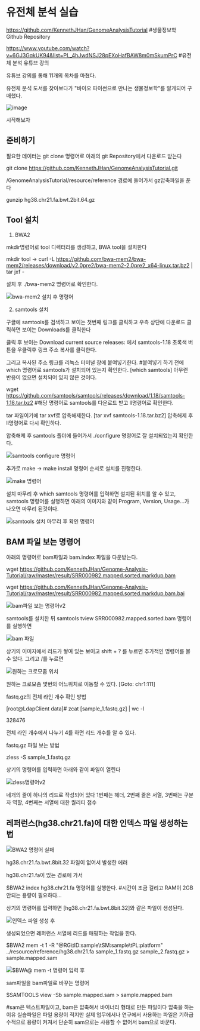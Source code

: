 # 유전체 분석 실습

https://github.com/KennethJHan/GenomeAnalysisTutorial     #생물정보학 Github Repository

https://www.youtube.com/watch?v=6GJ3GqkUK94&list=PL_4hJwdNSJ28pEXoHafBAW8m0mSkumPrC #유전체 분석 유튜브 강의

유튜브 강의를 통해 11개의 목차를 마쳤다.

유전체 분석 도서를 찾아보다가 "바이오 파이썬으로 만나는 생물정보학"를 알게되어 구매했다.

![image](https://user-images.githubusercontent.com/69448218/209437035-0264a8ce-9f06-413b-9f89-de35d1d518a1.png)

시작해보자

준비하기
-
필요한 데이터는 git clone 명령어로 아래의 git Repository에서 다운로드 받는다

git clone https://github.com/KennethJHan/GenomeAnalysisTutorial.git

/GenomeAnalysisTutorial/resource/reference 경로에 들어가서 gz압축파일을 푼다

gunzip hg38.chr21.fa.bwt.2bit.64.gz

Tool 설치
-
1. BWA2

mkdir명령어로 tool 디렉터리를 생성하고, BWA tool을 설치한다

mkdir tool -> curl -L https://github.com/bwa-mem2/bwa-mem2/releases/download/v2.0pre2/bwa-mem2-2.0pre2_x64-linux.tar.bz2  | tar jxf -

설치 후 ./bwa-mem2 명령어로 확인한다.

![bwa-mem2 설치 후 명령어](https://github.com/Hoon-it/Bioinformatics/assets/69448218/d1b787a8-2868-410b-89e4-f77d09b20b9e)

2. samtools 설치

구글에 samtools를 검색하고 보이는 첫번째 링크를 클릭하고 우측 상단에 다운로드 클릭하면 보이는 Downloads를 클릭한다

클릭 후 보이는 Download current source releases: 에서 samtools-1.18 초록색 버튼을 우클릭후 링크 주소 복사를 클릭한다.

그리고 복사된 주소 링크를 리눅스 터미널 창에 붙여넣기한다.  #붙여넣기 하기 전에 which 명령어로 samtools가 설치되어 있는지 확인한다. [which samtools] 아무런 반응이 없으면 설치되어 있지 않은 것이다.

wget https://github.com/samtools/samtools/releases/download/1.18/samtools-1.18.tar.bz2    #해당 명령어로 samtools를 다운로드 받고 ll명령어로 확인한다.

tar 파일이기에 tar xvf로 압축해제한다. [tar xvf samtools-1.18.tar.bz2] 압축해제 후 ll명령어로 다시 확인하다.

압축해제 후 samtools 폴더에 들어가서 ./configure 명령어로 잘 설치되었는지 확인한다.

![samtools configure 명령어](https://github.com/Hoon-it/Bioinformatics/assets/69448218/14b5bee8-e1e9-4275-bdf3-4068e71c6da9)

추가로 make -> make install 명령어 순서로 설치를 진행한다.

![make 명령어](https://github.com/Hoon-it/Bioinformatics/assets/69448218/352293af-6def-48e0-be7a-04c961edf682)

설치 마무리 후 which samtools 명령어를 입력하면 설치된 위치를 알 수 있고, samtools 명령어를 실행하면 아래의 이미지와 같이 Program, Version, Usage...가 나오면 마무리 된것이다.

![samtools 설치 마무리 후 확인 명령어](https://github.com/Hoon-it/Bioinformatics/assets/69448218/d2ba0ad7-3a56-4ef8-ad0d-6e9bbc48725e)

BAM 파일 보는 명령어
-
아래의 명령어로 bam파일과 bam.index 파일을 다운받는다.

wget https://github.com/KennethJHan/Genome-Analysis-Tutorial/raw/master/result/SRR000982.mapped.sorted.markdup.bam

wget https://github.com/KennethJHan/Genome-Analysis-Tutorial/raw/master/result/SRR000982.mapped.sorted.markdup.bam.bai

![bam파일 보는 명령어v2](https://github.com/Hoon-it/Bioinformatics/assets/69448218/e3120440-31c1-4a20-ab77-c21c4e67e17d)

samtools를 설치한 뒤 samtools tview SRR000982.mapped.sorted.bam 명령어를 실행하면

![bam 파일](https://github.com/Hoon-it/Bioinformatics/assets/69448218/2a81c931-2812-4b27-9811-5b7cce15b8c6)

상기의 이미지에서 리드가 쌓여 있는 보이고 shift + ? 를 누르면 추가적인 명령어를 볼 수 있다. 그리고 /를 누르면

![원하는 크로모좀 위치](https://github.com/Hoon-it/Bioinformatics/assets/69448218/b6502d1b-04a6-4c72-9f2c-ac117e13ed89)

원하는 크로모좀 몇번의 어느위치로 이동할 수 있다. [Goto: chr1:111]

fastq.gz의 전체 라인 개수 확인 방법

[root@LdapClient data]# zcat [sample_1.fastq.gz] | wc -l

328476

전체 라인 개수에서 나누기 4를 하면 리드 개수를 알 수 있다.

fastq.gz 파일 보는 방법

zless -S sample_1.fastq.gz

상기의 명령어를 입력하면 아래와 같이 파일이 열린다

![zless명령어v2](https://github.com/Hoon-it/Bioinformatics/assets/69448218/5a3d6a4c-52fc-4056-b158-c6fa2aa6aa00)

네개의 줄이 하나의 리드로 작성되어 있다
1번째는 헤더, 2번째 줄은 서열, 3번째는 구분자 역할, 4번째는 서열에 대한 퀄리티 점수

레퍼런스(hg38.chr21.fa)에 대한 인덱스 파일 생성하는 법
-
![BWA2 명령어 실패](https://github.com/Hoon-it/Bioinformatics/assets/69448218/bdc1b4ce-7a56-4261-ae11-f0275e8c6126)

hg38.chr21.fa.bwt.8bit.32 파일이 없어서 발생한 에러

hg38.chr21.fa이 있는 경로에 가서

$BWA2 index hg38.chr21.fa 명령어를 실행한다.  #시간이 조금 걸리고 RAM이 2GB 안되는 용량이 필요하다...

상기의 명령어를 입력하면 [hg38.chr21.fa.bwt.8bit.32]와 같은 파일이 생성된다.

![인덱스 파일 생성 후](https://github.com/Hoon-it/Bioinformatics/assets/69448218/f35b8c32-f24a-4ca3-92ce-13d80b0f12cf)

생성되었으면 레퍼런스 서열에 리드를 매핑하는 작업을 한다.

$BWA2 mem -t 1 -R "@RG\tID:sample\tSM:sample\tPL:platform" ../resource/reference/hg38.chr21.fa sample_1.fastq.gz sample_2.fastq.gz > sample.mapped.sam

![$BWA@ mem -t 명령어 입력 후](https://github.com/Hoon-it/Bioinformatics/assets/69448218/9657f40c-9e80-4c95-b7a3-83fc2b312849)

sam파일을 bam파일로 바꾸는 명령어

$SAMTOOLS view -Sb sample.mapped.sam > sample.mapped.bam

#sam은 텍스트파일이고, bam은 압축해서 바이너리 형태로 만든 파일이다 압축을 하는 이유 실습파일은 파일 용량이 적지만 실제 업무에서나 연구에서 사용하는 파일은
기하급수적으로 용량이 커져서 단순히 sam으로는 사용할 수 없어서 bam으로 바꾼다.

